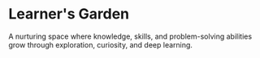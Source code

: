 # Learner's Garden
A nurturing space where knowledge, skills, and problem-solving abilities grow through exploration, curiosity, and deep learning.
